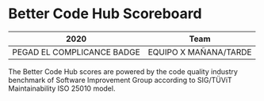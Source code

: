 # Better Code Hub Scoreboard



| 2020       | Team |          
| ------------- |:-------------:| 
| PEGAD EL COMPLICANCE BADGE | EQUIPO X MAÑANA/TARDE |

The Better Code Hub scores are powered by the code quality industry benchmark of Software Improvement Group according to SIG/TÜViT Maintainability ISO 25010 model.

